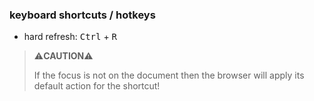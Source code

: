 ### keyboard shortcuts / hotkeys

* hard refresh: <kbd>Ctrl</kbd> + <kbd>R</kbd>

> ⚠️**CAUTION**⚠️
>
> If the focus is not on the document then the browser will apply its default action for the shortcut!
